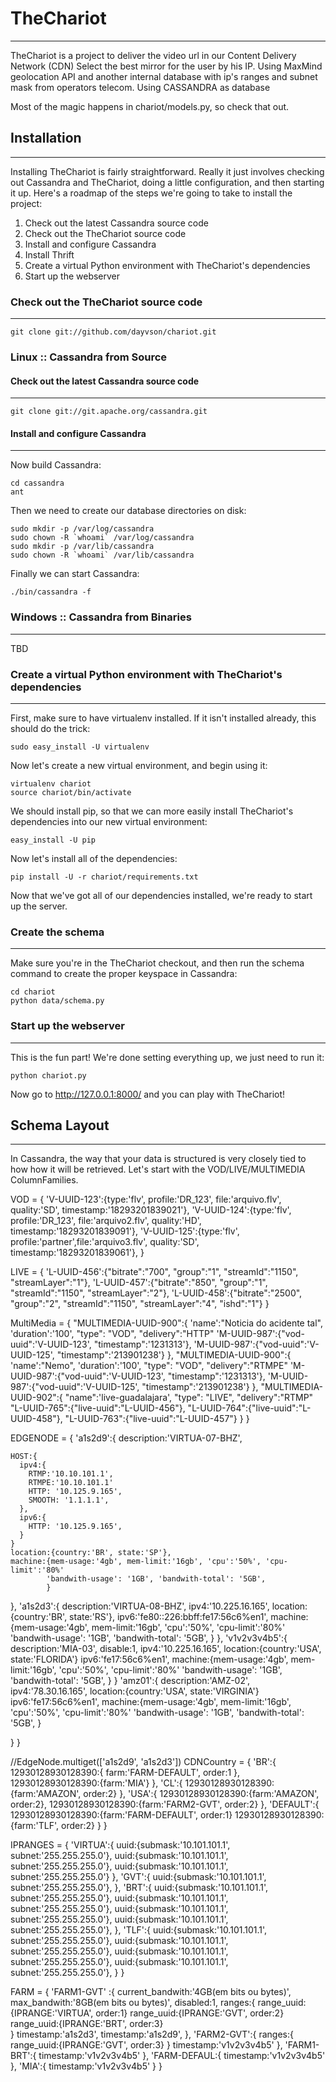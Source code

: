 # TheChariot
------------

TheChariot is a project to deliver the video url in our Content Delivery Network (CDN)
Select the best mirror for the user by his IP. Using MaxMind geolocation API and another internal database
with ip's ranges and subnet mask from operators telecom. Using CASSANDRA as database


Most of the magic happens in chariot/models.py, so check that out.

## Installation
---------------

Installing TheChariot is fairly straightforward.  Really it just involves
checking out Cassandra and TheChariot, doing a little configuration, and
then starting it up.  Here's a roadmap of the steps we're going to take to
install the project:

1. Check out the latest Cassandra source code
2. Check out the TheChariot source code
3. Install and configure Cassandra
4. Install Thrift
5. Create a virtual Python environment with TheChariot's dependencies
6. Start up the webserver

### Check out the TheChariot source code
----------------------------------------

    git clone git://github.com/dayvson/chariot.git

### Linux :: Cassandra from Source

#### Check out the latest Cassandra source code
-----------------------------------------------

    git clone git://git.apache.org/cassandra.git

#### Install and configure Cassandra
------------------------------------
Now build Cassandra:

    cd cassandra
    ant

Then we need to create our database directories on disk:
 
    sudo mkdir -p /var/log/cassandra
    sudo chown -R `whoami` /var/log/cassandra
    sudo mkdir -p /var/lib/cassandra
    sudo chown -R `whoami` /var/lib/cassandra

Finally we can start Cassandra:

    ./bin/cassandra -f

### Windows :: Cassandra from Binaries
--------------------------------------

TBD

### Create a virtual Python environment with TheChariot's dependencies
----------------------------------------------------------------------

First, make sure to have virtualenv installed.  If it isn't installed already,
this should do the trick:

    sudo easy_install -U virtualenv

Now let's create a new virtual environment, and begin using it:

    virtualenv chariot
    source chariot/bin/activate

We should install pip, so that we can more easily install TheChariot's
dependencies into our new virtual environment:

    easy_install -U pip

Now let's install all of the dependencies:

    pip install -U -r chariot/requirements.txt

Now that we've got all of our dependencies installed, we're ready to start up
the server.

### Create the schema
---------------------

Make sure you're in the TheChariot checkout, and then run the schema
command to create the proper keyspace in Cassandra:

    cd chariot
    python data/schema.py

### Start up the webserver
--------------------------

This is the fun part! We're done setting everything up, we just need to run it:

    python chariot.py

Now go to http://127.0.0.1:8000/ and you can play with TheChariot!

## Schema Layout
----------------

In Cassandra, the way that your data is structured is very closely tied to how
how it will be retrieved.  Let's start with the VOD/LIVE/MULTIMEDIA ColumnFamilies. 

VOD = {
  'V-UUID-123':{type:'flv', profile:'DR_123', file:'arquivo.flv', quality:'SD', timestamp:'18293201839021'},
  'V-UUID-124':{type:'flv',  profile:'DR_123', file:'arquivo2.flv', quality:'HD', timestamp:'18293201839091'},
  'V-UUID-125':{type:'flv', profile:'partner',file:'arquivo3.flv', quality:'SD', timestamp:'18293201839061'},
}

LIVE = {
  'L-UUID-456':{"bitrate":"700", "group":"1", "streamId":"1150", "streamLayer":"1"},
  'L-UUID-457':{"bitrate":"850", "group":"1", "streamId":"1150", "streamLayer":"2"},
  'L-UUID-458':{"bitrate":"2500", "group":"2", "streamId":"1150", "streamLayer":"4", "ishd":"1"}
}

MultiMedia = {
  "MULTIMEDIA-UUID-900":{
    'name':"Noticia do acidente tal",
    'duration':'100', 
    "type": "VOD",
    "delivery":"HTTP"
    'M-UUID-987':{"vod-uuid":'V-UUID-123', "timestamp":'1231313'},
    'M-UUID-987':{"vod-uuid":'V-UUID-125', "timestamp":'213901238'}
  },
  "MULTIMEDIA-UUID-900":{
    'name':"Nemo",
    'duration':'100', 
    "type": "VOD",
    "delivery":"RTMPE"
    'M-UUID-987':{"vod-uuid":'V-UUID-123', "timestamp":'1231313'},
    'M-UUID-987':{"vod-uuid":'V-UUID-125', "timestamp":'213901238'}
  },
  "MULTIMEDIA-UUID-902":{
    "name":'live-guadalajara',
    "type": "LIVE",
    "delivery":"RTMP"
    "L-UUID-765":{"live-uuid":"L-UUID-456"},
    "L-UUID-764":{"live-uuid":"L-UUID-458"},
    "L-UUID-763":{"live-uuid":"L-UUID-457"}
  }
}

EDGENODE = {
  'a1s2d9':{
    description:'VIRTUA-07-BHZ',
    
    HOST:{
      ipv4:{
        RTMP:'10.10.101.1',
        RTMPE:'10.10.101.1'
        HTTP: '10.125.9.165', 
        SMOOTH: '1.1.1.1',
      },
      ipv6:{
        HTTP: '10.125.9.165', 
      }
    }
    location:{country:'BR', state:'SP'},
    machine:{mem-usage:'4gb', mem-limit:'16gb', 'cpu':'50%', 'cpu-limit':'80%'
            'bandwith-usage': '1GB', 'bandwith-total': '5GB', 
            }
  },
  'a1s2d3':{
    description:'VIRTUA-08-BHZ',
    ipv4:'10.225.16.165',
    location:{country:'BR', state:'RS'},
    ipv6:'fe80::226:bbff:fe17:56c6%en1',
    machine:{mem-usage:'4gb', mem-limit:'16gb', 'cpu':'50%', 'cpu-limit':'80%'
            'bandwith-usage': '1GB', 'bandwith-total': '5GB', 
            }
  },
  'v1v2v3v4b5':{
    description:'MIA-03',
    disable:1,
    ipv4:'10.225.16.165', 
    location:{country:'USA', state:'FLORIDA'}
    ipv6:'fe17:56c6%en1',
    machine:{mem-usage:'4gb', mem-limit:'16gb', 'cpu':'50%', 'cpu-limit':'80%'
            'bandwith-usage': '1GB', 'bandwith-total': '5GB', 
            }
  }
  'amz01':{
    description:'AMZ-02',
    ipv4:'78.30.16.165', 
    location:{country:'USA', state:'VIRGINIA'}
    ipv6:'fe17:56c6%en1',
    machine:{mem-usage:'4gb', mem-limit:'16gb', 'cpu':'50%', 'cpu-limit':'80%'
            'bandwith-usage': '1GB', 'bandwith-total': '5GB', 
            }
  
  }
}

//EdgeNode.multiget(['a1s2d9', 'a1s2d3'])
CDNCountry = {
  'BR':{
    12930128930128390:{
      farm:'FARM-DEFAULT', 
      order:1
    },
    12930128930128390:{farm:'MIA'}
  },
  'CL':{
    12930128930128390:{farm:'AMAZON', order:2}
  },
  'USA':{
    12930128930128390:{farm:'AMAZON', order:2},
    12930128930128390:{farm:'FARM2-GVT', order:2}
  },
  'DEFAULT':{
    12930128930128390:{farm:'FARM-DEFAULT', order:1}
    12930128930128390:{farm:'TLF', order:2}
  }
}

IPRANGES = {
  'VIRTUA':{
    uuid:{submask:'10.101.101.1', subnet:'255.255.255.0'},
    uuid:{submask:'10.101.101.1', subnet:'255.255.255.0'},
    uuid:{submask:'10.101.101.1', subnet:'255.255.255.0'}
  },
  'GVT':{
    uuid:{submask:'10.101.101.1', subnet:'255.255.255.0'},
  },
  'BRT':{
    uuid:{submask:'10.101.101.1', subnet:'255.255.255.0'},
    uuid:{submask:'10.101.101.1', subnet:'255.255.255.0'},
    uuid:{submask:'10.101.101.1', subnet:'255.255.255.0'},
    uuid:{submask:'10.101.101.1', subnet:'255.255.255.0'},
  },
  'TLF':{
    uuid:{submask:'10.101.101.1', subnet:'255.255.255.0'},
    uuid:{submask:'10.101.101.1', subnet:'255.255.255.0'},
    uuid:{submask:'10.101.101.1', subnet:'255.255.255.0'},
    uuid:{submask:'10.101.101.1', subnet:'255.255.255.0'},
  }
}


FARM = {
  'FARM1-GVT' :{
    current_bandwith:'4GB(em bits ou bytes)',
    max_bandwith:'8GB(em bits ou bytes)',
    disabled:1,
    ranges:{
      range_uuid:{IPRANGE:'VIRTUA', order:1}
      range_uuid:{IPRANGE:'GVT', order:2}
      range_uuid:{IPRANGE:'BRT', order:3}      
    }
    timestamp:'a1s2d3',
    timestamp:'a1s2d9',
  },
  'FARM2-GVT':{
    ranges:{
      range_uuid:{IPRANGE:'GVT', order:3}
    }
    timestamp:'v1v2v3v4b5'
  },
  'FARM1-BRT':{
    timestamp:'v1v2v3v4b5'
  },
  'FARM-DEFAUL:{
     timestamp:'v1v2v3v4b5'
  },
  'MIA':{
     timestamp:'v1v2v3v4b5'
  }
}
